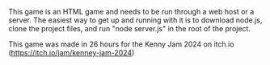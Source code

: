 This game is an HTML game and needs to be run through a web host or a server. The easiest way to get up and running with it is to download node.js, clone the project files, and run "node server.js" in the root of the project.

This game was made in 26 hours for the Kenny Jam 2024 on itch.io (https://itch.io/jam/kenney-jam-2024)
